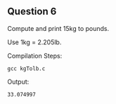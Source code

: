 ## Question 6

Compute and print 15kg to pounds.

Use 1kg = 2.205lb.

Compilation Steps:

	gcc kgTolb.c

Output:

	33.074997
